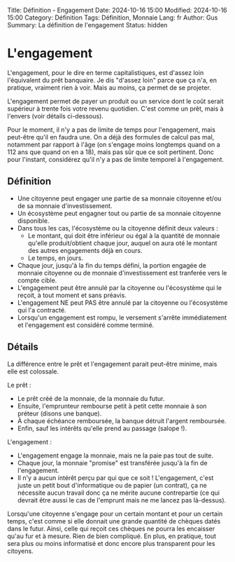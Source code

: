 Title: Définition - Engagement
Date: 2024-10-16 15:00
Modified: 2024-10-16 15:00
Category: Définition
Tags: Définition, Monnaie
Lang: fr
Author: Gus
Summary: La définition de l'engagement
Status: hidden

# L'engagement

L'engagement, pour le dire en terme capitalistiques, est d'assez loin l'équivalent du prêt banquaire.
Je dis "d'assez loin" parce que ça n'a, en pratique, vraiment rien à voir.
Mais au moins, ça permet de se projeter.

L'engagement permet de payer un produit ou un service dont le coût serait supérieur à trente fois votre revenu quotidien.
C'est comme un prêt, mais à l'envers (voir détails ci-dessous).

Pour le moment, il n'y a pas de limite de temps pour l'engagement, mais peut-être qu'il en faudra une.
On a déjà des formules de calcul pas mal, notamment par rapport à l'âge (on s'engage moins longtemps quand on a 112 ans que quand on en a 18), mais pas sûr que ce soit pertinent. Donc pour l'instant, considérez qu'il n'y a pas de limite temporel à l'engagement.

## Définition

* Une citoyenne peut engager une partie de sa monnaie citoyenne et/ou de sa monnaie d'investissement.
* Un écosystème peut engagner tout ou partie de sa monnaie citoyenne disponible.
* Dans tous les cas, l'écosystème ou la citoyenne définit deux valeurs :
    * Le montant, qui doit être inférieur ou égal à la quantité de monnaie qu'elle produit/obtient chaque jour, auquel on aura oté le montant des autres engagements déjà en cours.
    * Le temps, en jours.
* Chaque jour, jusqu'à la fin du temps défini, la portion engagée de monnaie citoyenne ou de monnaie d'investissement est tranferée vers le compte cible.
* L'engagement peut être annulé par la citoyenne ou l'écosystème qui le reçoit, à tout moment et sans préavis.
* L'engagement NE peut PAS être annulé par la citoyenne ou l'écosystème qui l'a contracté.
* Lorsqu'un engagement est rompu, le versement s'arrête immédiatement et l'engagement est considéré comme terminé.

## Détails

La différence entre le prêt et l'engagement parait peut-être minime, mais elle est colossale.

Le prêt :

* Le prêt créé de la monnaie, de la monnaie du futur.
* Ensuite, l'emprunteur rembourse petit à petit cette monnaie à son préteur (disons une banque).
* À chaque échéance remboursée, la banque détruit l'argent remboursée.
* Enfin, sauf les intérêts qu'elle prend au passage (salope !).

L'engagement :

* L'engagement engage la monnaie, mais ne la paie pas tout de suite.
* Chaque jour, la monnaie "promise" est transférée jusqu'à la fin de l'engagement.
* Il n'y a aucun intérêt perçu par qui que ce soit ! L'engagement, c'est juste un petit bout d'informatique ou de papier (un contrat), ça ne nécessite aucun travail donc ça ne mérite aucune contrepartie (ce qui devrait être aussi le cas de l'emprunt mais ne me lancez pas là-dessus).

Lorsqu'une citoyenne s'engage pour un certain montant et pour un certain temps, c'est comme si elle donnait une grande quantité de chèques datés dans le futur.
Ainsi, celle qui reçoit ces chèques ne pourra les encaisser qu'au fur et à mesure.
Rien de bien compliqué.
En plus, en pratique, tout sera plus ou moins informatisé et donc encore plus transparent pour les citoyens.
